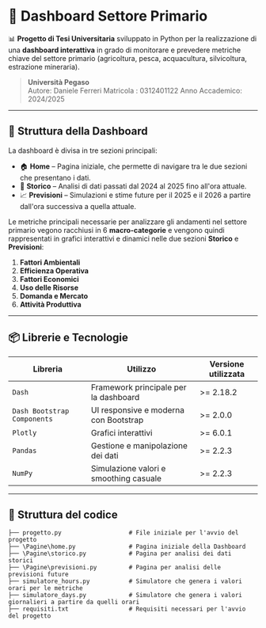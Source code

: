 # 🌿 Dashboard Settore Primario

📊 **Progetto di Tesi Universitaria** sviluppato in Python per la realizzazione di una **dashboard interattiva** in grado di monitorare e prevedere metriche chiave del settore primario (agricoltura, pesca, acquacultura, silvicoltura, estrazione mineraria).

> **Università Pegaso**  
> Autore: Daniele Ferreri
> Matricola : 0312401122
> Anno Accademico: 2024/2025

---

## 🧱 Struttura della Dashboard

La dashboard è divisa in tre sezioni principali:

- 🏠 **Home** – Pagina iniziale, che permette di navigare tra le due sezioni che presentano i dati.
- 📁 **Storico** – Analisi di dati passati dal 2024 al 2025 fino all'ora attuale.
- 📈 **Previsioni** – Simulazioni e stime future per il 2025 e il 2026 a partire dall'ora successiva a quella attuale.

Le metriche principali necessarie per analizzare gli andamenti nel settore primario vegono racchiusi in 6 **macro-categorie** e vengono quindi rappresentati in grafici interattivi e dinamici nelle due sezioni **Storico** e **Previsioni**: 

1. **Fattori Ambientali**
2. **Efficienza Operativa**
3. **Fattori Economici**
4. **Uso delle Risorse**
5. **Domanda e Mercato**
6. **Attività Produttiva**

---

## 📦 Librerie e Tecnologie

| Libreria                  | Utilizzo                                 | Versione utilizzata |
|---------------------------|------------------------------------------|-----------------------|
| `Dash`                   | Framework principale per la dashboard    | >= 2.18.2             |
| `Dash Bootstrap Components` | UI responsive e moderna con Bootstrap  | >= 2.0.0              |
| `Plotly`                 | Grafici interattivi                      | >= 6.0.1             |
| `Pandas`                 | Gestione e manipolazione dei dati        | >= 2.2.3              |
| `NumPy`                  | Simulazione valori e smoothing casuale   | >= 2.2.3             |

---

## 📁 Struttura del codice


```plaintext
├── progetto.py                   # File iniziale per l'avvio del progetto
├── \Pagine\home.py               # Pagina iniziale della Dashboard
├── \Pagine\storico.py            # Pagina per analisi dei dati storici
├── \Pagine\previsioni.py         # Pagina per analisi delle previsioni future
├── simulatore_hours.py           # Simulatore che genera i valori orari per le metriche
├── simulatore_days.py            # Simulatore che genera i valori giornalieri a partire da quelli orari
├── requisiti.txt                 # Requisiti necessari per l'avvio del progetto
